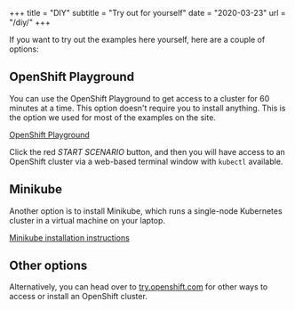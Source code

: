 +++
title = "DIY"
subtitle = "Try out for yourself"
date = "2020-03-23"
url = "/diy/"
+++

If you want to try out the examples here yourself, here are a couple of options:

## OpenShift Playground
You can use the OpenShift Playground to get access to a cluster for 60 minutes at a time. This option doesn't require you to install anything. This is the option we used for most of the examples on the site.

[OpenShift Playground](https://learn.openshift.com/playgrounds/openshift42)

Click the red *START SCENARIO* button, and then you will have access to an OpenShift cluster via a web-based terminal window with `kubectl` available.



## Minikube
Another option is to install Minikube, which runs a single-node Kubernetes cluster in a virtual machine on your laptop.

[Minikube installation instructions](https://kubernetes.io/docs/tasks/tools/install-minikube/)

## Other options
Alternatively, you can head over to [try.openshift.com](https://try.openshift.com) for other ways to access or install an OpenShift cluster.
